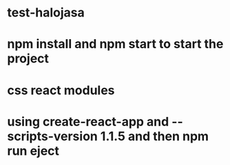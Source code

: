# test-halojasa
# npm install and npm start to start the project
# css react modules
# using create-react-app and --scripts-version 1.1.5 and then npm run eject
